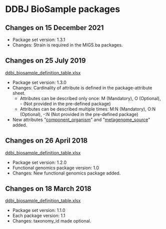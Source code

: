 # DDBJ BioSample packages  

## Changes on 15 December 2021   

* Package set version: 1.3.1  
* Changes: Strain is required in the MIGS.ba packages.  

## Changes on 25 July 2019   

[ddbj_biosample_definition_table.xlsx](https://github.com/ddbj/pub/blob/a686f2383688e7d359b114c4c9353d0a6ec03292/docs/biosample/packages/ddbj_biosample_definition_table.xlsx)  

* Package set version: 1.3.0  
* Changes: Cardinality of attribute is defined in the package-attribute sheet.  
	* Attributes can be described only once: M (Mandatory), O (Optional), - (Not provided in the pre-defined package)      
	* Attributes can be described multiple times: M:N (Mandatory), O:N (Optional), -:N (Not provided in the pre-defined package)      
* New attributes "[component_organism](https://www.ddbj.nig.ac.jp/biosample/attribute.html?all=all#component_organism)" and "[metagenome_source](https://www.ddbj.nig.ac.jp/biosample/attribute.html?all=all#metagenome_source)" added.  

## Changes on 26 April 2018   

[ddbj_biosample_definition_table.xlsx](https://github.com/ddbj/pub/blob/32ea23bd13a73794cd811f73575bff3a611d27a0/docs/biosample/packages/ddbj_biosample_definition_table.xlsx)  

* Package set version: 1.2.0  
* Functional genomics package version: 1.0  
* Changes: New functional genomics package added.  

## Changes on 18 March 2018   

[ddbj_biosample_definition_table.xlsx](https://github.com/ddbj/pub/blob/8b688ed59e230bfb0f2fa5feb7a2beb7d9919551/docs/biosample/packages/ddbj_biosample_definition_table.xlsx)  

* Package set version: 1.1.0  
* Each package version: 1.1  
* Changes: taxonomy_id made optional.  




